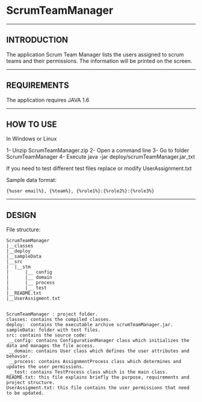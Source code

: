 # ScrumTeamManager

----------------------------------------------------------
INTRODUCTION
----------------------------------------------------------
The application Scrum Team Manager lists the users assigned to scrum teams and their permissions.
The information will be printed on the screen. 


----------------------------------------------------------
REQUIREMENTS
----------------------------------------------------------
The application requires JAVA 1.6


----------------------------------------------------------
HOW TO USE
----------------------------------------------------------
In Windows or Linux 

1- Unzip ScrumTeamManager.zip
2- Open a command line 
3- Go to folder ScrumTeamManager
4- Execute java -jar deploy/scrumTeamManager.jar_txt

If you need to test different test files replace or modify UserAssignment.txt

Sample data format:  

	{%user email%}, {%team%}, {%role1%}:{%role2%}:{%role3%}


----------------------------------------------------------
DESIGN
----------------------------------------------------------

File structure:

```
ScrumTeamManager
|__classes
|__deploy
|__sampleData
|__src
|  |__stm
|      |__ config
|      |__ domain
|      |__ process
|      |__ test
|__README.txt
|__UserAssigment.txt


ScrumTeamManager : project folder.
classes: contains the compiled classes.
deploy:  contains the executable archive scrumTeamManager.jar.
sampleData: folder with test files.
src: contains the source code:
 __config: contains ConfigurationManager class which initializes the data and manages the file access.
 __domain: contains User class which defines the user attributes and behavior.
 __process: contains AssignmentProcess class which determines and updates the user permissions.
 __test: contains TestProcess class which is the main class.
README.txt: this file explains briefly the purpose, requirements and project structure.
UserAssigment.txt: this file contains the user permissions that need to be updated.
```
